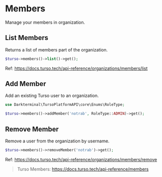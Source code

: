 # Members

Manage your members in organization.

## List Members

Returns a list of members part of the organization.

```php
$turso->members()->list()->get();
```

Ref: https://docs.turso.tech/api-reference/organizations/members/list

## Add Member

Add an existing Turso user to an organization.

```php
use Darkterminal\TursoPlatformAPI\core\Enums\RoleType;

$turso->members()->addMember('notrab', RoleType::ADMIN)->get();
```

## Remove Member

Remove a user from the organization by username.

```php
$turso->members()->removeMember('notrab')->get();
```

Ref: https://docs.turso.tech/api-reference/organizations/members/remove

> Turso Members: https://docs.turso.tech/api-reference/members
